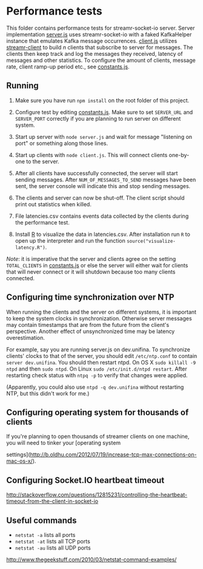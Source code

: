 # Performance tests

This folder contains performance tests for streamr-socket-io server. Server
implementation [server.js](server.js) uses streamr-socket-io with a faked
KafkaHelper instance that emulates Kafka message occurrences.
[client.js](client.js) utilizes
[streamr-client](https://github.com/Unifina/streamr-client) to build _n_
clients that subscribe to server for messages. The clients then keep track and
log the messages they received, latency of messages and other statistics. To
configure the amount of clients, message rate, client ramp-up period etc., see
[constants.js](constants.js).

## Running

1. Make sure you have run `npm install` on the root folder of this project.

2. Configure test by editing [constants.js](constants.js). Make sure to set
   `SERVER_URL` and `SERVER_PORT` correctly if you are planning to run server
   on different system.

3. Start up server with `node server.js` and wait for message "listening on
   port" or something along those lines.

4. Start up clients with `node client.js`. This will connect clients one-by-one
   to the server.

5. After all clients have successfully connected, the server will start sending
   messages. After `NUM_OF_MESSAGES_TO_SEND` messages have been sent, the
   server console will indicate this and stop sending messages.

6. The clients and server can now be shut-off. The client script should print
   out statistics when killed.

7. File latencies.csv contains events data collected by the clients during the
   performance test.

8. Install [R](https://www.r-project.org/) to visualize the data in
   latencies.csv. After installation run `R` to open up the interpreter and run
   the function `source("visualize-latency.R")`.

*Note*: it is imperative that the server and clients agree on the setting
`TOTAL_CLIENTS` in [constants.js](constants.js) or else the server will either
wait for clients that will never connect or it will shutdown because too many
clients connected.


## Configuring time synchronization over NTP

When running the clients and the server on different systems, it is important
to keep the system clocks in synchronization. Otherwise server messages may
contain timestamps that are from the future from the client's perspective.
Another effect of unsynchronized time may be latency overestimation.

For example, say you are running server.js on dev.unifina. To synchronize
clients' clocks to that of the server, you should edit `/etc/ntp.conf` to
contain `server dev.unifina`. You should then restart ntpd. On OS X
`sudo killall -9 ntpd` and then `sudo ntpd`. On Linux `sudo /etc/init.d/ntpd
restart`. After restarting check status with `ntpq -p` to verify that changes
were applied.

(Apparently, you could also use `ntpd -q dev.unifina` without restarting NTP,
but this didn't work for me.)

## Configuring operating system for thousands of clients
If you're planning to open thousands of streamer clients on one machine, you
will need to tinker your [operating system

settings](http://b.oldhu.com/2012/07/19/increase-tcp-max-connections-on-mac-os-x/).


## Configuring Socket.IO heartbeat timeout

http://stackoverflow.com/questions/12815231/controlling-the-heartbeat-timeout-from-the-client-in-socket-io

## Useful commands

- `netstat -a` lists all ports
- `netstat -at` lists all TCP ports
- `netstat -au` lists all UDP ports

http://www.thegeekstuff.com/2010/03/netstat-command-examples/
